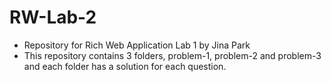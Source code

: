 # RW-Lab-2

- Repository for Rich Web Application Lab 1 by Jina Park
- This repository contains 3 folders, problem-1, problem-2 and problem-3 and each folder has a solution for each question. 

